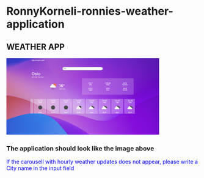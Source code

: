 # RonnyKorneli-ronnies-weather-application
## WEATHER APP  

<img src="https://github.com/RonnyKorneli/RonnyKorneli-ronnies-weather-application/blob/master/frontend/src/assets/photoWeatherApp.png" width="400" height="200">

### The application should look like the image above

<p style="color:blue">If the carousell with hourly weather updates does not appear, please write a City name in the input field</p>
